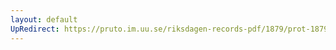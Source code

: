 ```yaml
---
layout: default
UpRedirect: https://pruto.im.uu.se/riksdagen-records-pdf/1879/prot-1879--fk--031/prot-1879--fk--031_032.pdf
---
```

